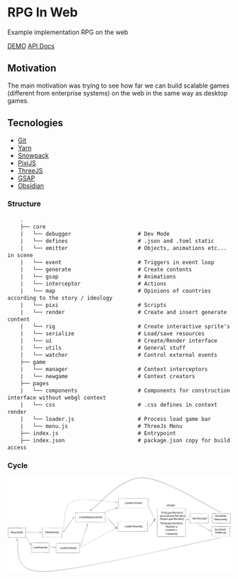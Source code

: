 # RPG In Web

Example implementation RPG on the web

[DEMO](https://konstanta.novout.vercel.app)
[API Docs](https://novout.github.io/konstanta)

## Motivation

The main motivation was trying to see how far we can build scalable games (different from enterprise systems) on the web in the same way as desktop games.

## Tecnologies

- [Git](https://git-scm.com/)
- [Yarn](https://yarnpkg.com/)
- [Snowpack](https://www.snowpack.dev/)
- [PixiJS](https://www.pixijs.com/)
- [ThreeJS](https://threejs.org/)
- [GSAP](https://greensock.com/)
- [Obsidian](https://obsidian.md/)

### Structure

```
    .
    ├── core
    |   └── debugger                     # Dev Mode
    |   └── defines                      # .json and .toml static
    |   └── emitter                      # Objects, animations etc... in scene
    |   └── event                        # Triggers in event loop
    |   └── generate                     # Create contents
    |   └── gsap                         # Animations
    |   └── interceptor                  # Actions
    |   └── map                          # Opinions of countries according to the story / ideology
    |   └── pixi                         # Scripts
    |   └── render                       # Create and insert generate content
    |   └── rig                          # Create interactive sprite's
    |   └── serialize                    # Load/save resources
    |   └── ui                           # Create/Render interface
    |   └── utils                        # General stuff
    |   └── watcher                      # Control external events
    ├── game
    |   └── manager                      # Context interceptors
    |   └── newgame                      # Context creators
    ├── pages
    |   └── components                   # Components for construction interface without webgl context
    |   └── css                          # .css defines in context render
    |   └── loader.js                    # Process load game bar
    |   └── menu.js                      # ThreeJs Menu
    ├── index.js                         # Entrypoint
    ├── index.json                       # package.json copy for build access
```

### Cycle

![Cycle](./.github/cycle.svg)
